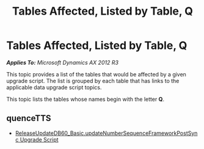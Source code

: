 ﻿---
title: Tables Affected, Listed by Table, Q
TOCTitle: Q
ms:assetid: b3dfea45-ee37-47f8-abed-ecfb4014c600
ms:mtpsurl: https://msdn.microsoft.com/en-us/library/JJ837167(v=AX.60)
ms:contentKeyID: 49940396
ms.date: 05/18/2015
mtps_version: v=AX.60
---

# Tables Affected, Listed by Table, Q 


_**Applies To:** Microsoft Dynamics AX 2012 R3_

This topic provides a list of the tables that would be affected by a given upgrade script. The list is grouped by each table that has links to the applicable data upgrade script topics.

This topic lists the tables whose names begin with the letter **Q**.

## quenceTTS

  -  
    [ReleaseUpdateDB60\_Basic.updateNumberSequenceFrameworkPostSync Upgrade Script](releaseupdatedb60-basic-updatenumbersequenceframeworkpostsync-upgrade-script.md)

  


